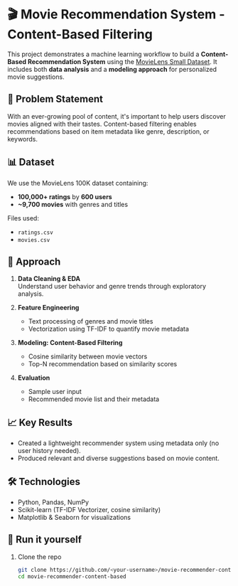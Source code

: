 # 🎬 Movie Recommendation System - Content-Based Filtering

This project demonstrates a machine learning workflow to build a **Content-Based Recommendation System** using the [MovieLens Small Dataset](https://grouplens.org/datasets/movielens). It includes both **data analysis** and a **modeling approach** for personalized movie suggestions.

## 📌 Problem Statement

With an ever-growing pool of content, it's important to help users discover movies aligned with their tastes. Content-based filtering enables recommendations based on item metadata like genre, description, or keywords.

## 📊 Dataset

We use the MovieLens 100K dataset containing:
- **100,000+ ratings** by **600 users**
- **~9,700 movies** with genres and titles

Files used:
- `ratings.csv`
- `movies.csv`

## 🧠 Approach

1. **Data Cleaning & EDA**  
   Understand user behavior and genre trends through exploratory analysis.

2. **Feature Engineering**  
   - Text processing of genres and movie titles
   - Vectorization using TF-IDF to quantify movie metadata

3. **Modeling: Content-Based Filtering**  
   - Cosine similarity between movie vectors
   - Top-N recommendation based on similarity scores

4. **Evaluation**  
   - Sample user input
   - Recommended movie list and their metadata

## 📈 Key Results

- Created a lightweight recommender system using metadata only (no user history needed).
- Produced relevant and diverse suggestions based on movie content.

## 🛠️ Technologies

- Python, Pandas, NumPy
- Scikit-learn (TF-IDF Vectorizer, cosine similarity)
- Matplotlib & Seaborn for visualizations

## 🚀 Run it yourself

1. Clone the repo  
   ```bash
   git clone https://github.com/<your-username>/movie-recommender-content-based.git
   cd movie-recommender-content-based
